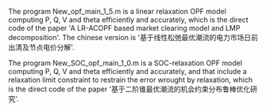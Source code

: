 The program New_opf_main_1_5.m is a linear relaxation OPF model computing P, Q, V and theta efficiently and accurately, which is the direct code of the paper 'A LR-ACOPF based market clearing model and LMP decomposition'. The chinese version is '基于线性松弛最优潮流的电力市场日前出清及节点电价分解'.

The program New_SOC_opf_main_1_0.m is a SOC-relaxation OPF model computing P, Q, V and theta efficiently and accurately, and that include a relaxation limit constraint to restrain the error wrought by relaxation, which is the direct code of the paper '基于二阶锥最优潮流的机会约束分布鲁棒优化研究'. 
